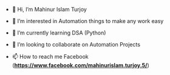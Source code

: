 - 👋 Hi, I’m Mahinur Islam Turjoy

- 👀 I’m interested in Automation things to make any work easy

- 🌱 I’m currently learning DSA (Python)

- 💞️ I’m looking to collaborate on Automation Projects

- 📫 How to reach me Facebook (<b><a>https://www.facebook.com/mahinurislam.turjoy.5/</a></b>)


<!---
Mahinur-Islam/Mahinur-Islam is a ✨ special ✨ repository because its `README.md` (this file) appears on your GitHub profile.
You can click the Preview link to take a look at your changes.
--->
